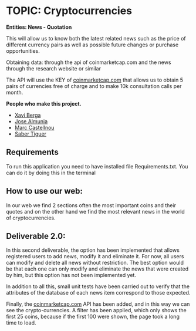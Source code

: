 __TOPIC: Cryptocurrencies__
==============================================

__Entities: News - Quotation__

This will allow us to know both the latest related news such as the price of different currency pairs as well as possible future changes or purchase opportunities.

Obtaining data: through the api of coinmarketcap.com and the news through the research website or similar

The API will use the KEY of [coinmarketcap.com](https://coinmarketcap.com/) that allows us to obtain 5 pairs of currencies free of charge and to make 10k consultation calls per month.

__People who make this project.__
* [Xavi Berga](https://github.com/xaps97)
* [Jose Almunia](https://github.com/jokerarm96)
* [Marc Castellnou](https://github.com/MarCastellnou) 
* [Saber Tiguer](https://github.com/stiguer)

__Requirements__
-------------------
To run this application you need to have installed file Requirements.txt.
You can do it by doing this in the terminal 

__How to use our web:__
-------------------
In our web we find 2 sections often the most important coins and their quotes and on the other hand we find the most relevant news in the world of cryptocurrencies.

__Deliverable 2.0:__
-------------------

In this second deliverable, the option has been implemented that allows registered users to add news, modify it and eliminate it. For now, all users can modify and delete all news without restriction. The best option would be that each one can only modify and eliminate the news that were created by him, but this option has not been implemented yet.

In addition to all this, small unit tests have been carried out to verify that the attributes of the database of each news item correspond to those expected.

Finally, the [coinmarketcap.com](https://coinmarketcap.com/) API has been added, and in this way we can see the crypto-currencies. A filter has been applied, which only shows the first 25 coins, because if the first 100 were shown, the page took a long time to load.
